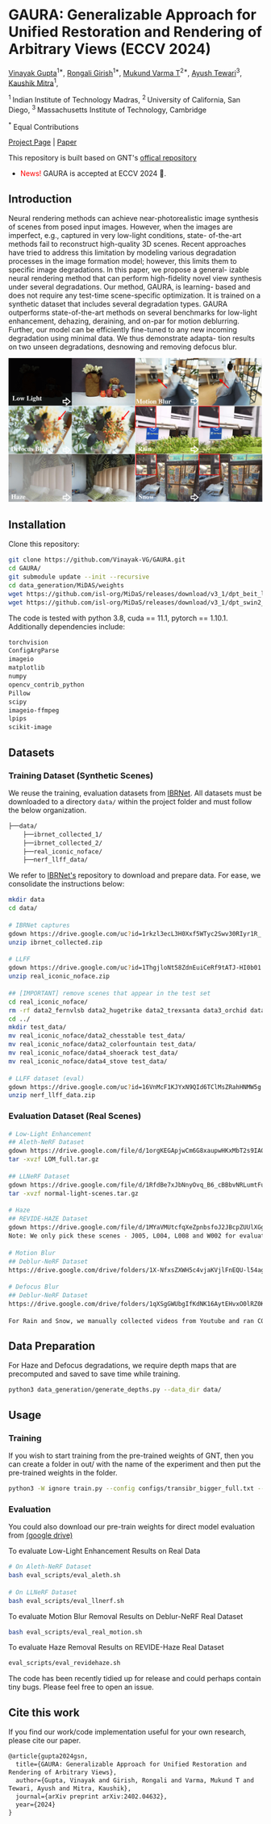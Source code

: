 # GAURA: Generalizable Approach for Unified Restoration and Rendering of Arbitrary Views (ECCV 2024)
[Vinayak Gupta](https://vinayak-vg.github.io/)<sup>1*</sup>,
[Rongali Girish](https://girish445ai.github.io/)<sup>1*</sup>,
[Mukund Varma T](https://mukundvarmat.github.io/)<sup>2*</sup>,
[Ayush Tewari](https://ayushtewari.com/)<sup>3</sup>,
[Kaushik Mitra](https://www.ee.iitm.ac.in/kmitra/)<sup>1</sup>,

<sup>1 </sup>Indian Institute of Technology Madras, <sup>2 </sup>University of California, San Diego, <sup>3 </sup>Massachusetts Institute of Technology, Cambridge 

<sup>\*</sup> Equal Contributions

[Project Page](https://vinayak-vg.github.io/GAURA/) | [Paper](https://arxiv.org/pdf/2402.04632.pdf)

This repository is built based on GNT's [offical repository](https://github.com/VITA-Group/GNT)

<ul>
  <li><span style="color: red">News!</span> GAURA is accepted at ECCV 2024 🎉. 
  <!-- Our updated cross-scene trained <a href="https://github.com/VITA-Group/GNT#pre-trained-models">checkpoint</a> should generalize to complex scenes, and even achieve comparable results to SOTA per-scene optimized methods without further tuning! -->
  </li>
  <!-- <li><span style="color: red">News!</span> Our work was presented by Prof. Atlas in his <a href="https://mit.zoom.us/rec/play/O-E4BZQZLc4km4Xd9EFXrMleMBPVoxK73HzZwo7iEmndSZb--QJXHoo4apFKWT_VEA09TQSO7p6CkIuw.q0ReKAVz5tfsS2Ye?continueMode=true&_x_zm_rtaid=GwwbZYSBSbqSZaZ-b10Qqw.1666125821172.50b38719911eea3b66d299aac233d421&_x_zm_rhtaid=94">talk</a> at the <a href="https://sites.google.com/view/visionseminar">MIT Vision and Graphics Seminar</a> on 10/17/22.</li> -->
</ul>

## Introduction

Neural rendering methods can achieve near-photorealistic image synthesis of scenes from posed input images. However, when the images are imperfect, e.g., captured in very low-light conditions, state- of-the-art methods fail to reconstruct high-quality 3D scenes. Recent approaches have tried to address this limitation by modeling various degradation processes in the image formation model; however, this limits them to specific image degradations. In this paper, we propose a general- izable neural rendering method that can perform high-fidelity novel view synthesis under several degradations. Our method, GAURA, is learning- based and does not require any test-time scene-specific optimization. It is trained on a synthetic dataset that includes several degradation types. GAURA outperforms state-of-the-art methods on several benchmarks for low-light enhancement, dehazing, deraining, and on-par for motion deblurring. Further, our model can be efficiently fine-tuned to any new incoming degradation using minimal data. We thus demonstrate adapta- tion results on two unseen degradations, desnowing and removing defocus blur. 

![teaser](assets/teaserv5-1.png)

## Installation

Clone this repository:

```bash
git clone https://github.com/Vinayak-VG/GAURA.git
cd GAURA/
git submodule update --init --recursive
cd data_generation/MiDAS/weights
wget https://github.com/isl-org/MiDaS/releases/download/v3_1/dpt_beit_large_512.pt
wget https://github.com/isl-org/MiDaS/releases/download/v3_1/dpt_swin2_large_384.pt
```

The code is tested with python 3.8, cuda == 11.1, pytorch == 1.10.1. Additionally dependencies include: 

```bash
torchvision
ConfigArgParse
imageio
matplotlib
numpy
opencv_contrib_python
Pillow
scipy
imageio-ffmpeg
lpips
scikit-image
```

## Datasets

### Training Dataset (Synthetic Scenes)
We reuse the training, evaluation datasets from [IBRNet](https://github.com/googleinterns/IBRNet). All datasets must be downloaded to a directory `data/` within the project folder and must follow the below organization. 
```bash
├──data/
    ├──ibrnet_collected_1/
    ├──ibrnet_collected_2/
    ├──real_iconic_noface/
    ├──nerf_llff_data/
```
We refer to [IBRNet's](https://github.com/googleinterns/IBRNet) repository to download and prepare data. For ease, we consolidate the instructions below:
```bash
mkdir data
cd data/

# IBRNet captures
gdown https://drive.google.com/uc?id=1rkzl3ecL3H0Xxf5WTyc2Swv30RIyr1R_
unzip ibrnet_collected.zip

# LLFF
gdown https://drive.google.com/uc?id=1ThgjloNt58ZdnEuiCeRf9tATJ-HI0b01
unzip real_iconic_noface.zip

## [IMPORTANT] remove scenes that appear in the test set
cd real_iconic_noface/
rm -rf data2_fernvlsb data2_hugetrike data2_trexsanta data3_orchid data5_leafscene data5_lotr data5_redflower data2_chesstable data2_colorfountain data4_shoerack data4_stove
cd ../
mkdir test_data/
mv real_iconic_noface/data2_chesstable test_data/
mv real_iconic_noface/data2_colorfountain test_data/
mv real_iconic_noface/data4_shoerack test_data/
mv real_iconic_noface/data4_stove test_data/

# LLFF dataset (eval)
gdown https://drive.google.com/uc?id=16VnMcF1KJYxN9QId6TClMsZRahHNMW5g
unzip nerf_llff_data.zip
```

### Evaluation Dataset (Real Scenes)
```bash
# Low-Light Enhancement
## Aleth-NeRF Dataset
gdown https://drive.google.com/file/d/1orgKEGApjwCm6G8xaupwHKxMbT2s9IAG
tar -xvzf LOM_full.tar.gz

## LLNeRF Dataset
gdown https://drive.google.com/file/d/1RfdBe7xJbNnyOvq_B6_cBBbvNRLumtFu
tar -xvzf normal-light-scenes.tar.gz

# Haze
## REVIDE-HAZE Dataset
gdown https://drive.google.com/file/d/1MYaVMUtcfqXeZpnbsfoJ2JBcpZUUlXGg
Note: We only pick these scenes - J005, L004, L008 and W002 for evaluation.

# Motion Blur
## Deblur-NeRF Dataset
https://drive.google.com/drive/folders/1X-NfxsZXWH5c4vjaKVjlFnEQU-l54ag_?usp=sharing

# Defocus Blur
## Deblur-NeRF Dataset
https://drive.google.com/drive/folders/1qXSgGWUbgIfKdNK16AytEHvxO0lRZ0K5?usp=drive_link

For Rain and Snow, we manually collected videos from Youtube and ran COLMAP to obtain the poses. These scenes don't have corresponding ground truth.
```

## Data Preparation

For Haze and Defocus degradations, we require depth maps that are precomputed and saved to save time while training. 
```bash
python3 data_generation/generate_depths.py --data_dir data/
```

## Usage

### Training

If you wish to start training from the pre-trained weights of GNT, then you can create a folder in out/ with the name of the experiment and then put the pre-trained weights in the folder. 

```bash
python3 -W ignore train.py --config configs/transibr_bigger_full.txt --expname generalise_expt --n_iters 400000 --N_rand 512 --i_img 10000 --i_weights 10000 --typeofmodel yesstrgth_dyndeg_emb_wgt_strenc -- pretrained_allweights --ft_corrup gen --train_dataset llff_dyn+ibrnet_collected_dyn --eval_dataset llff_test_dyn --sample_mode center
```

### Evaluation

You could also download our pre-train weights for direct model evaluation from [(google drive)](https://drive.google.com/file/d/1ShjmESBCGdmewwOtopBwOJ7hEqwYY4D0/view?usp=sharing)

To evaluate Low-Light Enhancement Results on Real Data
```bash
# On Aleth-NeRF Dataset
bash eval_scripts/eval_aleth.sh 

# On LLNeRF Dataset
bash eval_scripts/eval_llnerf.sh
```

To evaluate Motion Blur Removal Results on Deblur-NeRF Real Dataset
```bash
bash eval_scripts/eval_real_motion.sh
```

To evaluate Haze Removal Results on REVIDE-Haze Real Dataset
```bash
eval_scripts/eval_revidehaze.sh 
```

The code has been recently tidied up for release and could perhaps contain tiny bugs. Please feel free to open an issue.


## Cite this work

If you find our work/code implementation useful for your own research, please cite our paper.

```
@article{gupta2024gsn,
  title={GAURA: Generalizable Approach for Unified Restoration and Rendering of Arbitrary Views},
  author={Gupta, Vinayak and Girish, Rongali and Varma, Mukund T and Tewari, Ayush and Mitra, Kaushik},
  journal={arXiv preprint arXiv:2402.04632},
  year={2024}
}
```